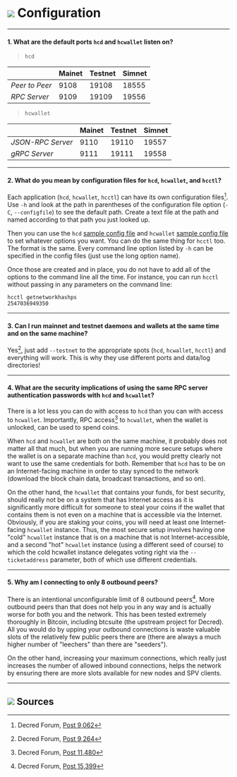 # <img class="dcr-icon" src="/img/dcr-icons/Config1.svg" /> Configuration

---

#### 1. What are the default ports `hcd` and `hcwallet` listen on?

> `hcd`

|             |Mainet|Testnet|Simnet
---           |---   |---    |---
*Peer to Peer*| 9108 | 19108 | 18555
*RPC Server*  | 9109 | 19109 | 19556

> `hcwallet`

|                |Mainet|Testnet|Simnet
---              |---   |---    |---
*JSON-RPC Server*| 9110 | 19110 | 19557
*gRPC Server*    | 9111 | 19111 | 19558

---

#### 2. What do you mean by configuration files for `hcd`, `hcwallet`, and `hcctl`? 

Each application (`hcd`, `hcwallet`, `hcctl`) can have its own configuration files[^9055]. Use `-h` and look at the path in parentheses of the configuration file option (`-C`, `--configfile`) to see the default path. Create a text file at the path and named according to that path you just looked up.

Then you can use the `hcd` [sample config file](https://github.com/decred/hcd/blob/master/sample-hcd.conf) and `hcwallet` [sample config file](https://github.com/decred/hcwallet/blob/master/sample-hcwallet.conf) to set whatever options you want. You can do the same thing for `hcctl` too. The format is the same. Every command line option listed by `-h` can be specified in the config files (just use the long option name).

Once those are created and in place, you do not have to add all of the options to the command line all the time. For instance, you can run `hcctl` without passing in any parameters on the command line:

```no-highlight
hcctl getnetworkhashps
2547036949350
```

---

#### 3. Can I run mainnet and testnet daemons and wallets at the same time and on the same machine? 

Yes[^9264], just add `--testnet` to the appropriate spots (`hcd`, `hcwallet`, `hcctl`) and everything will work. This is why they use different ports and data/log directories!

---

#### 4. What are the security implications of using the same RPC server authentication passwords with `hcd` and `hcwallet`? 

There is a lot less you can do with access to `hcd` than you can with access to `hcwallet`. Importantly, RPC access[^11480] to `hcwallet`, when the wallet is unlocked, can be used to spend coins.

When `hcd` and `hcwallet` are both on the same machine, it probably does not matter all that much, but when you are running more secure setups where the wallet is on a separate machine than `hcd`, you would pretty clearly not want to use the same credentials for both. Remember that `hcd` has to be on an Internet-facing machine in order to stay synced to the network (download the block chain data, broadcast transactions, and so on).

On the other hand, the `hcwallet` that contains your funds, for best security, should really not be on a system that has Internet access as it is significantly more difficult for someone to steal your coins if the wallet that contains them is not even on a machine that is accessible via the Internet. Obviously, if you are staking your coins, you will need at least one Internet-facing `hcwallet` instance. Thus, the most secure setup involves having one "cold" `hcwallet` instance that is on a machine that is not Internet-accessible, and a second "hot" `hcwallet` instance (using a different seed of course) to which the cold hcwallet instance delegates voting right via the `--ticketaddress` parameter, both of which use different credentials.

---

#### 5. Why am I connecting to only 8 outbound peers? 

There is an intentional unconfigurable limit of 8 outbound peers[^15399]. More outbound peers than that does not help you in any way and is actually worse for both you and the network. This has been tested extremely thoroughly in Bitcoin, including btcsuite (the upstream project for Decred). All you would do by upping your outbound connections is waste valuable slots of the relatively few public peers there are (there are always a much higher number of "leechers" than there are "seeders").

On the other hand, increasing your maximum connections, which really just increases the number of allowed inbound connections, helps the network by ensuring there are more slots available for new nodes and SPV clients.

---

## <img class="hc-icon" src="/img/hc-icons/Sources.svg" /> Sources 

[^8929]: Decred Forum, [Post 8,929](https://forum.decred.org/threads/600/#post-8929)
[^9055]: Decred Forum, [Post 9,062](https://forum.decred.org/threads/472/page-12#post-9062)
[^9264]: Decred Forum, [Post 9,264](https://forum.decred.org/threads/626/#post-9264)
[^11480]: Decred Forum, [Post 11,480](https://forum.decred.org/threads/428/#post-11480)
[^15399]: Decred Forum, [Post 15,399](https://forum.decred.org/threads/1371/page-2#post-15399)
